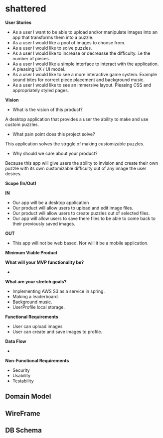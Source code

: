 # shattered

**User Stories**

- As a user I want to be able to upload and/or manipulate images into an app that transforms them into a puzzle.
- As a user I would like a pool of images to choose from.
- As a user I would like to solve puzzles.
- As a user I would like to increase or decreasse the difficulty. i.e the number of pieces. 
- As a user I would like a simple interface to interact with the application. A pleasing UX / UI model.
- As a user I would like to see a more interactive game system. Example sound bites for correct piece placement and background music.
- As a user I would like to see an immersive layout. Pleasing CSS and appropriately styled pages.

**Vision**

- What is the vision of this product?

A desktop application that provides a user the ability to make and use custom puzzles.

- What pain point does this project solve?

This application solves the strggle of making customizable puzzles.

- Why should we care about your product?

Because this app will give users the ability to invision and create their own puzzle with its own customizable difficulty out of any image the user desires.

**Scope (In/Out)**

**IN**

- Our app will be a desktop application
- Our product will allow users to upload and edit image files.
- Our product will allow users to create puzzles out of selected files.
- Our app will allow users to save there files to be able to come back to their previously saved images.

**OUT**
- This app will not be web based. Nor will it be a mobile application.

**Minimum Viable Product**

**What will your MVP functionality be?**

- 

 **What are your stretch goals?**

- Implementing AWS S3 as a service in spring.
- Making a leaderboard.
- Background music.
- UserProfile local storage.

**Functional Requirements**

- User can upload images
- User can create and save images to profile.

**Data Flow**

- 

**Non-Functional Requirements**

- Security
- Usability
- Testability

## Domain Model

## WireFrame

## DB Schema

